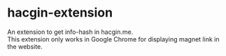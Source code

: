 # hacgin-extension
An extension to get info-hash in hacgin.me.  
This extension only works in Google Chrome for displaying magnet link in the website.
